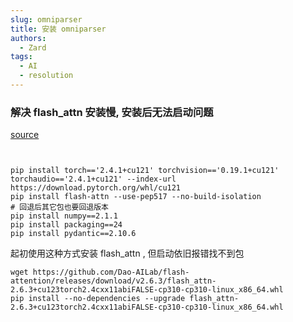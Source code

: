 ```yaml
---
slug: omniparser
title: 安装 omniparser
authors:
  - Zard
tags:
  - AI
  - resolution
---
```




### 解决 flash_attn 安装慢, 安装后无法启动问题
[source](https://stackoverflow.com/questions/79179992/flash-attention-flash-attn-package-fails-to-build-wheel-in-google-colab-due-to)
```


pip install torch=='2.4.1+cu121' torchvision=='0.19.1+cu121' torchaudio=='2.4.1+cu121' --index-url https://download.pytorch.org/whl/cu121
pip install flash-attn --use-pep517 --no-build-isolation
# 回退后其它包也要回退版本
pip install numpy==2.1.1
pip install packaging==24
pip install pydantic==2.10.6
```






起初使用这种方式安装 flash_attn , 但启动依旧报错找不到包
```
wget https://github.com/Dao-AILab/flash-attention/releases/download/v2.6.3/flash_attn-2.6.3+cu123torch2.4cxx11abiFALSE-cp310-cp310-linux_x86_64.whl
pip install --no-dependencies --upgrade flash_attn-2.6.3+cu123torch2.4cxx11abiFALSE-cp310-cp310-linux_x86_64.whl
```